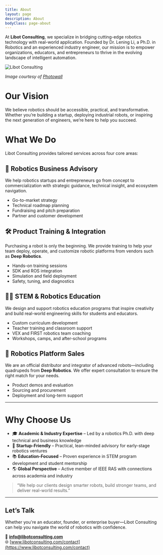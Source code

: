 ```yaml
---
title: About
layout: page
description: About
bodyClass: page-about
---
```


At **Libot Consulting**, we specialize in bridging cutting-edge robotics technology with real-world application. Founded by Dr. Lening Li, a Ph.D. in Robotics and an experienced industry engineer, our mission is to empower organizations, educators, and entrepreneurs to thrive in the evolving landscape of intelligent automation.

![Libot Consulting](https://images.photowall.com/products/49762/robots-world-map.jpg)

*Image courtesy of [Photowall](https://www.photowall.com/us/robots-world-map-poster)*


# Our Vision

We believe robotics should be accessible, practical, and transformative. Whether you’re building a startup, deploying industrial robots, or inspiring the next generation of engineers, we’re here to help you succeed.

# What We Do

Libot Consulting provides tailored services across four core areas:

## 🤖 Robotics Business Advisory

We help robotics startups and entrepreneurs go from concept to commercialization with strategic guidance, technical insight, and ecosystem navigation.

- Go-to-market strategy  
- Technical roadmap planning  
- Fundraising and pitch preparation  
- Partner and customer development  

## 🛠 Product Training & Integration

Purchasing a robot is only the beginning. We provide training to help your team deploy, operate, and customize robotic platforms from vendors such as **Deep Robotics**.

- Hands-on training sessions  
- SDK and ROS integration  
- Simulation and field deployment  
- Safety, tuning, and diagnostics  

## 🧑‍🏫 STEM & Robotics Education

We design and support robotics education programs that inspire creativity and build real-world engineering skills for students and educators.

- Custom curriculum development  
- Teacher training and classroom support  
- VEX and FIRST robotics team coaching  
- Workshops, camps, and after-school programs  

## 🤝 Robotics Platform Sales

We are an official distributor and integrator of advanced robots—including quadrupeds from **Deep Robotics**. We offer expert consultation to ensure the right match for your needs.

- Product demos and evaluation  
- Sourcing and procurement  
- Deployment and long-term support  

---

# Why Choose Us

- 🎓 **Academic & Industry Expertise** – Led by a robotics Ph.D. with deep technical and business knowledge  
- 🚀 **Startup-Friendly** – Practical, lean-minded advisory for early-stage robotics ventures  
- 📚 **Education-Focused** – Proven experience in STEM program development and student mentorship  
- 🌎 **Global Perspective** – Active member of IEEE RAS with connections across academia and industry  

> “We help our clients design smarter robots, build stronger teams, and deliver real-world results.”

---

## Let’s Talk

Whether you're an educator, founder, or enterprise buyer—Libot Consulting can help you navigate the world of robotics with confidence.

📧 **info@libotconsulting.com**  
🌐 [www.libotconsulting.com/contact](https://www.libotconsulting.com/contact)
